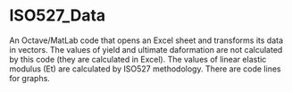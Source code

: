 # ISO527_Data
An Octave/MatLab code that opens an Excel sheet and transforms its data in vectors. The values of yield and ultimate daformation are not calculated by this code (they are calculated in Excel). The values of linear elastic modulus (Et) are calculated by ISO527 methodology. There are code lines for graphs.
